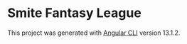 # Smite Fantasy League

This project was generated with [Angular CLI](https://github.com/angular/angular-cli) version 13.1.2.